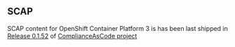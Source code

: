 ## SCAP

SCAP content for OpenShift Container Platform 3 is has been last shipped in [Release 0.1.52](https://github.com/ComplianceAsCode/content/releases/tag/v0.1.52) of [ComplianceAsCode project](https://github.com/ComplianceAsCode/content)
